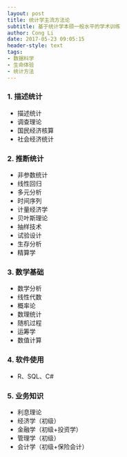 ```yaml
---
layout: post
title: 统计学主流方法论
subtitle: 基于统计学本硕一般水平的学术训练
author: Cong Li
date: 2017-05-23 09:05:15
header-style: text
tags:
- 数据科学
- 生命体验
- 统计方法
---
```

### 1. 描述统计

  * 描述统计
  * 调查理论
  * 国民经济核算
  * 社会经济统计

### 2. 推断统计

  * 非参数统计
  * 线性回归
  * 多元分析
  * 时间序列
  * 计量经济学
  * 贝叶斯理论
  * 抽样技术
  * 试验设计
  * 生存分析
  * 精算学

### 3. 数学基础

  * 数学分析
  * 线性代数
  * 概率论
  * 数理统计
  * 随机过程
  * 运筹学
  * 数值计算

### 4. 软件使用

  * R、SQL、C#

### 5. 业务知识

  * 利息理论
  * 经济学（初级）
  * 金融学（初级+投资学）
  * 管理学（初级）
  * 会计学（初级+保险会计）